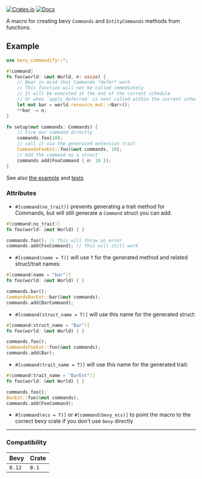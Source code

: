 [![Crates.io](https://img.shields.io/crates/v/bevy_commandify.svg)](https://crates.io/crates/bevy_commandify)
[![Docs](https://docs.rs/bevy_commandify/badge.svg)](https://docs.rs/bevy_commandify/latest/bevy_commandify/)

A macro for creating bevy `Commands` and `EntityCommands` methods from functions.

## Example

```rust
use bevy_commandify::*;

#[command]
fn foo(world: &mut World, n: usize) {
    // Bear in mind that Commands *defer* work
    // This function will not be called immediately
    // It will be executed at the end of the current schedule 
    // Or when `apply_deferred` is next called within the current schedule
    let mut bar = world.resource_mut::<Bar>();
    **bar -= n;
}

fn setup(mut commands: Commands) {
    // Fire our command directly
    commands.foo(10);
    // call it via the generated extension trait
    CommandsFooExt::foo(&mut commands, 10);
    // Add the command as a struct
    commands.add(FooCommand { n: 10 });
}
```

See also [the example](/examples/sandbox/src/main.rs) and [tests](/tests)


### Attributes

- `#[command(no_trait)]` prevents generating a trait method for Commands, but will still generate a `Command` struct you can add:
```rust
#[command(no_trait)]
fn foo(world: &mut World) { }

commands.foo(); // This will throw an error
commands.add(FooCommand); // This will still work
```

- `#[command(name = T)]` will use `T` for the generated method and related struct/trait names:
```rust
#[command(name = "bar")]
fn foo(world: &mut World) { }

commands.bar();
CommandsBarExt::bar(&mut commands);
commands.add(BarCommand);
```

- `#[command(struct_name = T)]` will use this name for the generated struct:
```rust
#[command(struct_name = "Bar")]
fn foo(world: &mut World) { }

commands.foo();
CommandsFooExt::foo(&mut commands);
commands.add(Bar);
```

- `#[command(trait_name = T)]` will use this name for the generated trait:
```rust
#[command(trait_name = "BarExt")]
fn foo(world: &mut World) { }

commands.foo();
BarExt::foo(&mut commands);
commands.add(FooCommand);
```

- `#[command(ecs = T)]` or `#[command(bevy_ecs)]` to point the macro to the correct bevy crate if you don't use `bevy` directly

---

### Compatibility

| Bevy   | Crate |
|--------|-------|
| `0.12` | `0.1` |